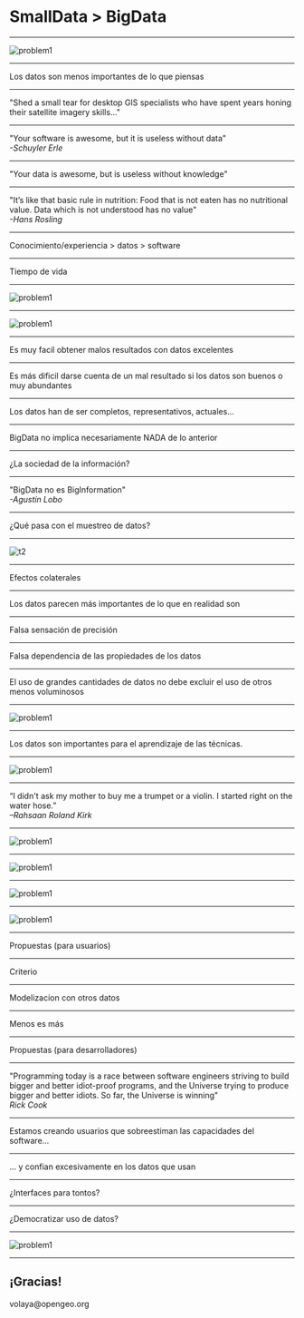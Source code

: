 
SmallData > BigData
===================================


---

![problem1](david-and-goliath.jpg)


---


<div id="intro">
Los datos son menos importantes de lo que piensas
</div>

---

<div id="intro">
"Shed a small tear for desktop GIS specialists who have spent years honing their satellite imagery skills..."
</div>

---


<div id="intro">
"Your software is awesome, but it is useless without data"</br>
<i>-Schuyler Erle</i>
</div>

---

<div id="intro">
"Your data is awesome, but is useless without knowledge"
</div>

---

<div id="intro">
"It’s like that basic rule in nutrition: Food that is not eaten has no nutritional value. Data which is not understood has no value"</br>
<i>-Hans Rosling</i>
</div>

---

<div id="intro">
Conocimiento/experiencia > datos > software
</div>

---

<div id="intro">
Tiempo de vida
</div>

---

![problem1](david-and-goliath.jpg)

---

![problem1](gama_alta.jpg)

---

<div id="intro">
Es muy facil obtener malos resultados con datos excelentes
</div>

---

<div id="intro">
Es más dificil darse cuenta de un mal resultado si los datos son buenos o muy abundantes
</div>


---

<div id="intro">
Los datos han de ser completos, representativos, actuales...
</div>

---

<div id="intro">
BigData no implica necesariamente NADA de lo anterior
</div>

---


<div id="intro">
¿La sociedad de la información?
</div>

---

<div id="intro">
"BigData no es BigInformation"</br>
<i>-Agustín Lobo</i>
</div>

---

<div id="intro">
¿Qué pasa con el muestreo de datos?
</div>

---

![t2](overviewtwitter.png)

---


<div id="intro">
Efectos colaterales
</div>

---

<div id="intro">
Los datos parecen más importantes de lo que en realidad son
</div>

---

<div id="intro">
Falsa sensación de precisión
</div>

---
<div id="intro">
Falsa dependencia de las propiedades de los datos
</div>

---

<div id="intro">
El uso de grandes cantidades de datos no debe excluir el uso de otros menos voluminosos
</div>

---

![problem1](escala.png)

---

<div id="intro">
Los datos son importantes para el aprendizaje de las técnicas.
</div>

---

![problem1](ferrari.jpg)

---


<div id="intro">
“I didn't ask my mother to buy me a trumpet or a violin. I started right on the water hose.”<br>
<i>–Rahsaan Roland Kirk</i>
</div>

---

![problem1](rolandkirk.jpg)

---

![problem1](meuse.png)

---

![problem1](lowresraster.png)

---

![problem1](lenna.jpg)

---


<div id="intro">Propuestas (para usuarios)</div>

---

<div id="intro">Criterio</div>

---

<div id="intro">Modelizacion con otros datos</div>

---

<div id="intro">Menos es más</div>

---

<div id="intro">Propuestas (para desarrolladores)</div>

---


<div id="intro">
"Programming today is a race between software engineers striving to build bigger and better idiot-proof programs, and the Universe trying to produce bigger and better idiots. So far, the Universe is winning"</br>
<i>Rick Cook</i>
</div>

---

<div id="intro">
Estamos creando usuarios que sobreestiman las capacidades del software...
</div>

---

<div id="intro">
... y confian excesivamente en los datos que usan
</div>

---

<div id="intro">
¿Interfaces para tontos?
</div>

---

<div id="intro">
¿Democratizar uso de datos?
</div>

---

![problem1](david-and-goliath.jpg)

---

¡Gracias!
---------


<div id="intro">
volaya@opengeo.org
</div>